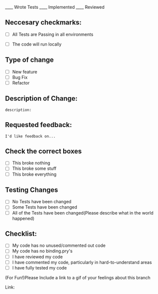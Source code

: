 ____ Wrote Tests ____ Implemented ____ Reviewed

## Neccesary checkmarks:

   - [ ] All Tests are Passing in all environments

   - [ ] The code will run locally

## Type of change

   - [ ] New feature
   - [ ] Bug Fix
   - [ ] Refactor

## Description of Change:

    description: 
    
## Requested feedback: 
    
    I'd like feedback on... 

## Check the correct boxes

  - [ ] This broke nothing
  - [ ] This broke some stuff
  - [ ] This broke everything

## Testing Changes

   - [ ] No Tests have been changed
   - [ ] Some Tests have been changed
   - [ ] All of the Tests have been changed(Please describe what in the world happened)

## Checklist:

   - [ ] My code has no unused/commented out code
   - [ ] My code has no binding.pry's
   - [ ] I have reviewed my code
   - [ ] I have commented my code, particularly in hard-to-understand areas
   - [ ] I have fully tested my code

(For Fun!)Please Include a link to a gif of your feelings about this branch

Link:
